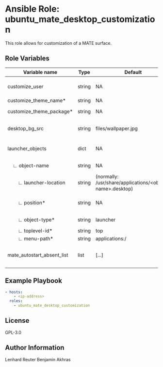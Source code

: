 # Ansible Role: ubuntu_mate_desktop_customization

This role allows for customization of a MATE surface.

## Role Variables

| Variable name   | Type   | Default                    | Description                                              |
|-----------------|--------|----------------------------|----------------------------------------------------------|
| customize_user    | string | NA   | Username for whom to customize the desktop |
| customize_theme_name* | string | NA | Themename |
| customize_theme_package* | string | NA | Name of theme-package |
| desktop_bg_src | string | files/wallpaper.jpg | Local image to be set as the backgroud image |
| launcher_objects | dict | NA | Holds all launcher objects to be created and set |
| &nbsp;&nbsp;&nbsp;&nbsp;∟ object-name | string | NA | Name of the launcher object |
| &nbsp;&nbsp;&nbsp;&nbsp;&nbsp;&nbsp;&nbsp;&nbsp;∟ launcher-location | string | (normally: /usr/share/applications/\<object-name\>.desktop) | Location of the respective .desktop file |
| &nbsp;&nbsp;&nbsp;&nbsp;&nbsp;&nbsp;&nbsp;&nbsp;∟ position* | string | NA | Nummeric indicator for ordering (ASC) |
| &nbsp;&nbsp;&nbsp;&nbsp;&nbsp;&nbsp;&nbsp;&nbsp;∟ object-type* | string | launcher | should remain unchanged |
| &nbsp;&nbsp;&nbsp;&nbsp;&nbsp;&nbsp;&nbsp;&nbsp;∟ toplevel-id* | string | top | 'top' or 'bottom' |
| &nbsp;&nbsp;&nbsp;&nbsp;&nbsp;&nbsp;&nbsp;&nbsp;∟ menu-path* | string | applications:/ | Menu path |
| mate_autostart_absent_list | list | [...] | List of files to remove from `/etc/xdg/autostart` mate autostart |

## Example Playbook

```yml
- hosts:
    - <ip-address>
  roles:
    - ubuntu_mate_desktop_customization
```

## License

GPL-3.0

## Author Information

Lenhard Reuter
Benjamin Akhras
